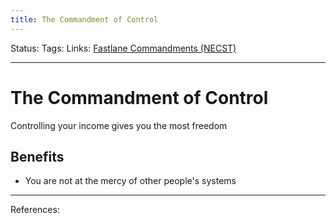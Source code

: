 ```yaml
---
title: The Commandment of Control
---
```

Status:
Tags:
Links: [Fastlane Commandments (NECST)](out/fastlane-commandments-necst.md)
___
# The Commandment of Control
Controlling your income gives you the most freedom
## Benefits
- You are not at the mercy of other people's systems
___
References: